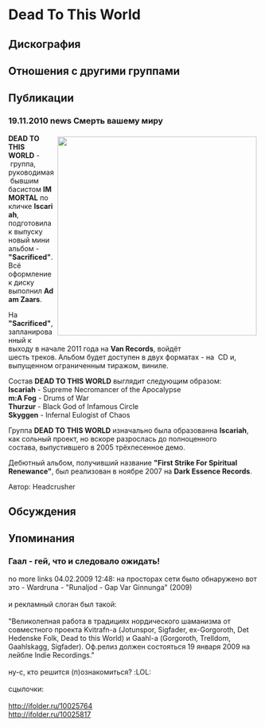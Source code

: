 # Dead To This World



## Дискография


## Отношения с другими группами


## Публикации

### 19.11.2010 news Смерть вашему миру

<P><B itxtvisited="1"><IMG border=0 hspace=5 alt="" vspace=5 align=right src="/images/news_rus/2010.11/17634.jpg" width=400 height=399>DEAD TO THIS WORLD</B>&nbsp;-&nbsp;группа, руководимая&nbsp;бывшим басистом&nbsp;<STRONG>IMMORTAL</STRONG>&nbsp;по кличке&nbsp;<STRONG>Iscariah</STRONG>, подготовила&nbsp; к выпуску новый мини альбом - <B itxtvisited="1">"Sacrificed"</B>.&nbsp;Всё оформление&nbsp;к диску выполнил&nbsp;<B itxtvisited="1">Adam Zaars</B>.</P>
<P>На <STRONG>"Sacrificed"</STRONG>,&nbsp;запланированный к выходу&nbsp;в начале&nbsp;2011&nbsp;года&nbsp;на <STRONG>Van Records</STRONG>,&nbsp;войдёт шесть&nbsp;треков.<STRONG>&nbsp;</STRONG>Альбом&nbsp;будет доступен в двух форматах - на&nbsp;&nbsp;CD и, выпущенном ограниченным тиражом, виниле. </P>
<P>Состав&nbsp;<STRONG>DEAD TO THIS WORLD</STRONG> выглядит следующим образом: <BR itxtvisited="1"><B itxtvisited="1">Iscariah</B> - Supreme Necromancer of the Apocalypse<BR itxtvisited="1"><B itxtvisited="1">m:A Fog</B> - Drums of War<BR itxtvisited="1"><B itxtvisited="1">Thurzur</B> - Black God of Infamous Circle<BR itxtvisited="1"><B itxtvisited="1">Skyggen</B> - Infernal Eulogist of Chaos</P>
<P>Группа&nbsp;<STRONG>DEAD TO THIS WORLD</STRONG>&nbsp;изначально была&nbsp;образованна <STRONG>Iscariah</STRONG>, как сольный проект, но вскоре разрослась до полноценного состава,&nbsp;выпустившего&nbsp;в&nbsp;2005&nbsp;трёхпесенное демо.</P>
<P>Дебютный альбом, получивший название&nbsp;<B itxtvisited="1">"First Strike For Spiritual Renewance"</B>,&nbsp;был реализован&nbsp;в ноябре 2007 на&nbsp;<B itxtvisited="1">Dark Essence Records</B>.</P>
Автор: Headcrusher


## Обсуждения


## Упоминания

### Гаал - гей, что и следовало ожидать!

no more links 04.02.2009 12:48:
на просторах сети было обнаружено вот это - Wardruna - "Runaljod - Gap Var Ginnunga" (2009)<BR><BR>и рекламный слоган был такой:<BR><BR>"Великолепная работа в традициях нордического шаманизма от совместного проекта Kvitrafn-а (Jotunspor, Sigfader, ех-Gorgoroth, Det Hedenske Folk, Dead to this World) и Gaahl-а (Gorgoroth, Trelldom, Gaahlskagg, Sigfader). Оф.релиз должен состояться 19 января 2009 на лейбле Indie Recordings."<BR><BR>ну-с, кто решится (п)ознакомиться? :LOL:<BR><BR>сцылочки:<BR><BR><A HREF="http://ifolder.ru/10025764" TARGET="_blank">http://ifolder.ru/10025764</A><BR><A HREF="http://ifolder.ru/10025817" TARGET="_blank">http://ifolder.ru/10025817</A>

